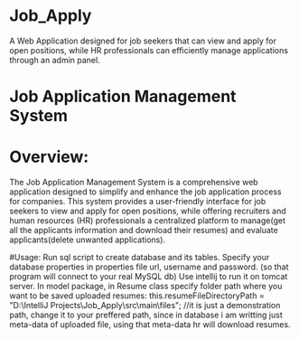 # Job_Apply
A Web Application designed for job seekers that can view and apply for open positions, while HR professionals can efficiently manage applications through an admin panel.

# Job Application Management System
# Overview:
The Job Application Management System is a comprehensive web application designed to simplify and enhance the job application process for companies. 
This system provides a user-friendly interface for job seekers to view and apply for open positions, while offering recruiters and human resources (HR) professionals a centralized platform to 
manage(get all the applicants information and download their resumes) and evaluate applicants(delete unwanted applications).

#Usage:
Run sql script to create database and its tables.
Specify your database properties in properties file url, username and password. (so that program will connect to your real MySQL db)
Use intellij to run it on tomcat server.
In model package, in Resume class specify folder path where you want to be saved uploaded resumes:  this.resumeFileDirectoryPath = "D:\\IntelliJ Projects\\Job_Apply\\src\\main\\files"; //it is just a demonstration path, change it to your preffered path, since in database i am writting just meta-data of uploaded file, using that meta-data hr will download resumes.
